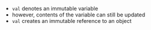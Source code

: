 + `val` denotes an immutable variable
+ however, contents of the variable can still be updated
+ `val` creates an immutable reference to an object
